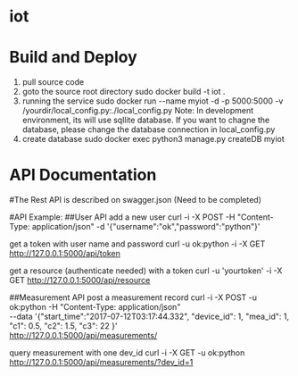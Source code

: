 # iot


Build and Deploy
=================

1. pull source code
2. goto the source root directory
   sudo docker build -t iot .
3. running the service
   sudo docker run --name myiot -d -p 5000:5000 -v /yourdir/local_config.py:./local_config.py
   Note:
        In development environment, its will use sqllite database. If you want to chagne the database, please change the database
        connection in local_config.py
4. create database
   sudo docker exec python3 manage.py createDB myiot


API Documentation
=================

#The Rest API is described on swagger.json
(Need to be completed)

#API Example:
##User API
add a new user
curl -i -X POST -H "Content-Type: application/json" -d '{"username":"ok","password":"python"}'

get a token with user name and password
curl -u ok:python -i -X GET http://127.0.0.1:5000/api/token

get a resource (authenticate needed) with a token
curl -u 'yourtoken' -i -X GET http://127.0.0.1:5000/api/resource

##Measurement API
post a measurement record
curl -i -X POST -u ok:python -H "Content-Type: application/json"  \
        --data '{"start_time":"2017-07-12T03:17:44.332", "device_id": 1, "mea_id": 1, "c1": 0.5, "c2": 1.5, "c3": 22 }' \
        http://127.0.0.1:5000/api/measurements/

query measurement with one dev_id
curl -i -X GET -u ok:python http://127.0.0.1:5000/api/measurements/?dev_id=1



